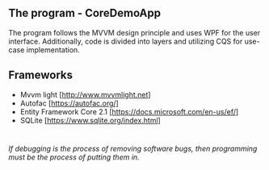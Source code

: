 ## The program - CoreDemoApp
The program follows the MVVM design principle and uses WPF for the user interface. Additionally, code is divided into layers and utilizing CQS for use-case implementation.

## Frameworks

- Mvvm light [http://www.mvvmlight.net]
- Autofac [https://autofac.org/]
- Entity Framework Core 2.1 [https://docs.microsoft.com/en-us/ef/]
- SQLite [https://www.sqlite.org/index.html]

#

*If debugging is the process of removing software bugs, then programming must be the process of putting them in.*
